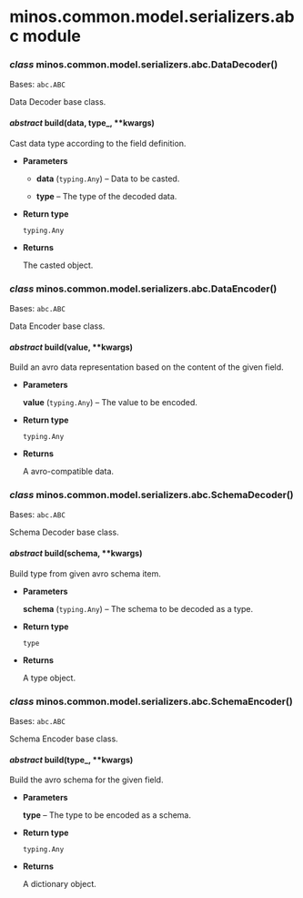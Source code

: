 # minos.common.model.serializers.abc module


### _class_ minos.common.model.serializers.abc.DataDecoder()
Bases: `abc.ABC`

Data Decoder base class.


#### _abstract_ build(data, type_, \*\*kwargs)
Cast data type according to the field definition.


* **Parameters**

    
    * **data** (`typing.Any`) – Data to be casted.


    * **type** – The type of the decoded data.



* **Return type**

    `typing.Any`



* **Returns**

    The casted object.



### _class_ minos.common.model.serializers.abc.DataEncoder()
Bases: `abc.ABC`

Data Encoder base class.


#### _abstract_ build(value, \*\*kwargs)
Build an avro data representation based on the content of the given field.


* **Parameters**

    **value** (`typing.Any`) – The value to be encoded.



* **Return type**

    `typing.Any`



* **Returns**

    A avro-compatible data.



### _class_ minos.common.model.serializers.abc.SchemaDecoder()
Bases: `abc.ABC`

Schema Decoder base class.


#### _abstract_ build(schema, \*\*kwargs)
Build type from given avro schema item.


* **Parameters**

    **schema** (`typing.Any`) – The schema to be decoded as a type.



* **Return type**

    `type`



* **Returns**

    A type object.



### _class_ minos.common.model.serializers.abc.SchemaEncoder()
Bases: `abc.ABC`

Schema Encoder base class.


#### _abstract_ build(type_, \*\*kwargs)
Build the avro schema for the given field.


* **Parameters**

    **type** – The type to be encoded as a schema.



* **Return type**

    `typing.Any`



* **Returns**

    A dictionary object.
